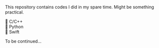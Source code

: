 This repository contains codes I did in my spare time. Might be something practical.

🍙 C/C++  
🥑 Python  
🧀 Swift  

To be continued...
